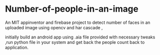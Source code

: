 # Number-of-people-in-an-image
An MIT appinventor and firebase project to detect number of faces in an uploaded image
using opencv and har cascade ,

initially build an android app using .aia file provided with necessary tweaks
,run python file in your system and get back the people count back to application.
